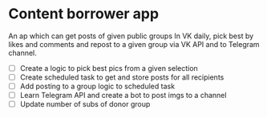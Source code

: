 # Content borrower app
An ap which can get posts of given public groups In VK daily, pick best by likes and comments and repost to a given group via VK API and to Telegram channel. 

- [ ] Create a logic to pick best pics from a given selection
- [ ] Create scheduled task to get and store posts for all recipients
- [ ] Add posting to a group logic to scheduled task 
- [ ] Learn Telegram API and create a bot to post imgs to a channel
- [ ] Update number of subs of donor group
